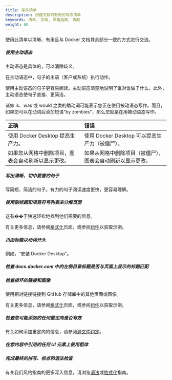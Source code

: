 ```yaml
---
title: 写作清单
description: 创建文档时有用的写作清单
keywords: 清单, 文档, 风格指南, 贡献
weight: 60
---
```


使用此清单以清晰、有用且与 Docker 文档其余部分一致的方式进行交流。

##### 使用主动语态

主动语态是具体的，可以消除歧义。

在主动语态中，句子的主语（客户或系统）执行动作。

使用主动语态的句子更容易阅读。主动语态清楚地说明了谁对谁做了什么。此外，主动语态使句子直接、更简洁。

诸如 is、was 或 would 之类的助动词可能表示您正在使用被动语态写作。而且，如果您可以在动词后添加短语“by zombies”，那么您就是在用被动语态写作。

|正确| 错误|
|:--|:--|
|使用 Docker Desktop 提高生产力。| 使用 Docker Desktop 可以提高生产力（被僵尸）。|
|如果您从网格中删除项目，图表会自动刷新以显示更改。 | 如果从网格中删除项目（被僵尸），图表会自动刷新以显示更改。|

##### 写出清晰、切中要害的句子

写简短、简洁的句子。有力的句子阅读速度更快，更容易理解。

##### 使用副标题和项目符号列表来分解页面

这有��于快速轻松地找到他们需要的信息。

有关更多信息，请参阅[格式化](style/formatting.md#headings-and-subheadings)页面，或参阅[组件](components/lists.md)以获取示例。

##### 页面标题以动词开头

例如，“安装 Docker Desktop”。

##### 检查 docs.docker.com 中的左侧目录标题是否与页面上显示的标题匹配

##### 检查损坏的链接和图像

使用相对链接链接到 GitHub 存储库中的其他页面或图像。

有关更多信息，请参阅[格式化](style/formatting.md#links)页面，或参阅[组件](components/links.md)以获取示例。

##### 检查您可能添加的任何重定向是否有效

有关如何添加重定向的信息，请参阅[源文件约定](file-conventions.md#front-matter)。

##### 在您内容中引用的任何 UI 元素上使用粗体

##### 完成最终的拼写、标点和语法检查

有关我们风格指南的更多深入信息，请浏览[语法](style/grammar.md)或[格式化](style/formatting.md)指南。
